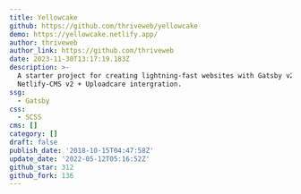 ```yaml
---
title: Yellowcake
github: https://github.com/thriveweb/yellowcake
demo: https://yellowcake.netlify.app/
author: thriveweb
author_link: https://github.com/thriveweb
date: 2023-11-30T13:17:19.183Z
description: >-
  A starter project for creating lightning-fast websites with Gatsby v2 and
  Netlify-CMS v2 + Uploadcare intergration.
ssg:
  - Gatsby
css:
  - SCSS
cms: []
category: []
draft: false
publish_date: '2018-10-15T04:47:58Z'
update_date: '2022-05-12T05:16:52Z'
github_star: 312
github_fork: 136
---
```

